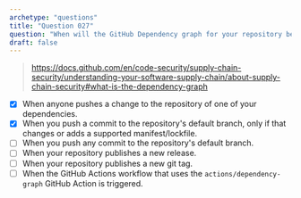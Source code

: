 ```yaml
---
archetype: "questions"
title: "Question 027"
question: "When will the GitHub Dependency graph for your repository be updated? (Choose two.)"
draft: false
---
```



> https://docs.github.com/en/code-security/supply-chain-security/understanding-your-software-supply-chain/about-supply-chain-security#what-is-the-dependency-graph
- [x] When anyone pushes a change to the repository of one of your dependencies.
- [x] When you push a commit to the repository's default branch, only if that changes or adds a supported manifest/lockfile.
- [ ] When you push any commit to the repository's default branch.
- [ ] When your repository publishes a new release.
- [ ] When your repository publishes a new git tag.
- [ ] When the GitHub Actions workflow that uses the `actions/dependency-graph` GitHub Action is triggered.
